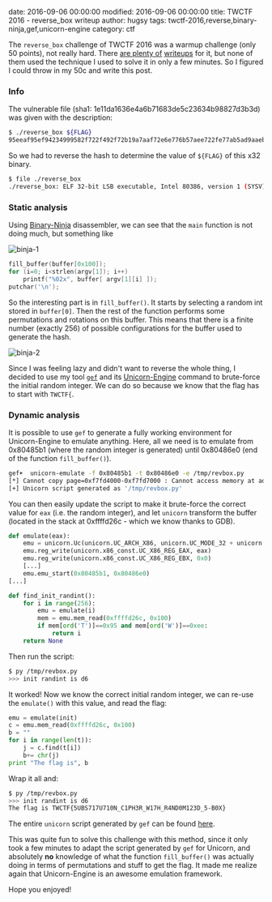 date: 2016-09-06 00:00:00
modified: 2016-09-06 00:00:00
title: TWCTF 2016 - reverse_box writeup
author: hugsy
tags: twctf-2016,reverse,binary-ninja,gef,unicorn-engine
category: ctf

The `reverse_box` challenge of TWCTF 2016 was a warmup challenge (only 50
points), not really hard. There
[are plenty of](http://www.megabeets.net/twctf-2016-reverse-reverse-box/)
[writeups](https://github.com/ByteBandits/writeups/tree/master/mma-ctf-2016/re/reverse-box/sudhackar) for
it, but none of them used the technique I used to solve it in only a few
minutes. So I figured I could throw in my 50c and write this post.


### Info ###

The vulnerable file (sha1: 1e11da1636e4a6b71683de5c23634b98827d3b3d) was given with the description:

```bash
$ ./reverse_box ${FLAG}
95eeaf95ef94234999582f722f492f72b19a7aaf72e6e776b57aee722fe77ab5ad9aaeb156729676ae7a236d99b1df4a
```

So we had to reverse the hash to determine the value of `${FLAG}` of this x32 binary.

```bash
$ file ./reverse_box
./reverse_box: ELF 32-bit LSB executable, Intel 80386, version 1 (SYSV), dynamically linked, interpreter /lib/ld-linux.so.2, for GNU/Linux 2.6.24, BuildID[sha1]=5403acba0427c34695b1ebda8f0c678905b33456, stripped
```

### Static analysis ###

Using [Binary-Ninja](https://binary.ninja) disassembler, we can see that the
`main` function is not doing much, but something like

![binja-1](https://i.imgur.com/6B6g3Du.png)

```c
fill_buffer(buffer[0x100]);
for (i=0; i<strlen(argv[1]); i++)
    printf("%02x", buffer[ argv[1][i] ]);
putchar('\n');
```

So the interesting part is in `fill_buffer()`. It starts by selecting a random
int stored in `buffer[0]`. Then the rest of the function performs some
permutations and rotations on this buffer. This means that there is a finite
number (exactly 256) of possible configurations for the buffer used to generate
the hash.

![binja-2](https://i.imgur.com/oPlPALo.png)

Since I was feeling lazy and didn't want to reverse the whole thing, I decided to
use my tool [`gef`](https://github.com/hugsy/gef.git) and
its [Unicorn-Engine](http://unicorn-engine.org) command to brute-force the
initial random integer. We can do so because we know that the flag has to start
with `TWCTF{`.

### Dynamic analysis ###

It is possible to use `gef` to generate a fully working environment for
Unicorn-Engine to emulate anything. Here, all we need is to emulate from
0x80485b1 (where the random integer is generated) until 0x80486e0 (end of the
function `fill_buffer()`).

```bash
gef➤  unicorn-emulate -f 0x80485b1 -t 0x80486e0 -e /tmp/revbox.py
[*] Cannot copy page=0xf7fd4000-0xf7fd7000 : Cannot access memory at address 0xf7fd4000
[+] Unicorn script generated as '/tmp/revbox.py'
```

You can then easily update the script to make it brute-force the correct value
for `eax` (i.e. the random integer), and let `unicorn` transform the buffer
(located in the stack at 0xffffd26c - which we know thanks to GDB).

```python
def emulate(eax):
    emu = unicorn.Uc(unicorn.UC_ARCH_X86, unicorn.UC_MODE_32 + unicorn.UC_MODE_LITTLE_ENDIAN)
    emu.reg_write(unicorn.x86_const.UC_X86_REG_EAX, eax)
    emu.reg_write(unicorn.x86_const.UC_X86_REG_EBX, 0x0)
    [...]
    emu.emu_start(0x80485b1, 0x80486e0)
[...]

def find_init_randint():
    for i in range(256):
        emu = emulate(i)
        mem = emu.mem_read(0xffffd26c, 0x100)
        if mem[ord('T')]==0x95 and mem[ord('W')]==0xee:
            return i
    return None
```

Then run the script:

```bash
$ py /tmp/revbox.py
>>> init randint is d6
```

It worked! Now we know the correct initial random integer, we can re-use the
`emulate()` with this value, and read the flag:

```python
emu = emulate(init)
c = emu.mem_read(0xffffd26c, 0x100)
b = ""
for i in range(len(t)):
    j = c.find(t[i])
    b+= chr(j)
print "The flag is", b
```

Wrap it all and:

```bash
$ py /tmp/revbox.py
>>> init randint is d6
The flag is TWCTF{5UBS717U710N_C1PH3R_W17H_R4ND0M123D_5-B0X}
```

The entire `unicorn` script generated by `gef` can be
found [here](https://gist.github.com/hugsy/edb4bbbb63fde3a2a49ec52845b372c4).

This was quite fun to solve this challenge with this method, since it only took
a few minutes to adapt the
script generated by `gef` for Unicorn, and absolutely **no** knowledge of what
the function `fill_buffer()` was actually doing in terms of permutations and
stuff to get the flag. It made me realize again that Unicorn-Engine is an
awesome emulation framework.

Hope you enjoyed!
